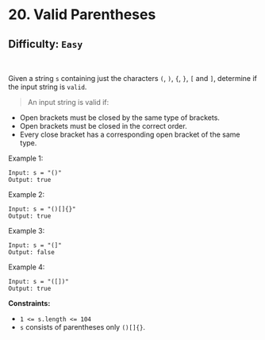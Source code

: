 # 20. Valid Parentheses
## Difficulty: `Easy`

<br>

Given a string `s` containing just the characters `(`, `)`, `{`, `}`, `[` and `]`, determine if the input string is `valid`.

> An input string is valid if:
* Open brackets must be closed by the same type of brackets.
* Open brackets must be closed in the correct order.
* Every close bracket has a corresponding open bracket of the same type.
 

Example 1:
```
Input: s = "()"
Output: true
```

Example 2:
```
Input: s = "()[]{}"
Output: true
```

Example 3:
```
Input: s = "(]"
Output: false
```
Example 4:
```
Input: s = "([])"
Output: true
```

**Constraints:**

* `1 <= s.length <= 104`
* `s` consists of parentheses only `()[]{}`.
